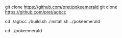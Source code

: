 git clone https://github.com/pret/pokeemerald
git clone https://github.com/pret/agbcc

cd ./agbcc
./build.sh
./install.sh ../pokeemerald

cd ../pokeemerald
